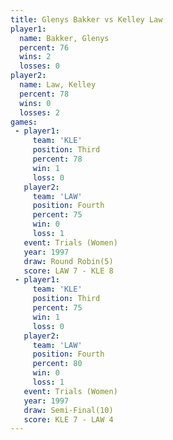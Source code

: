 ```yaml
---
title: Glenys Bakker vs Kelley Law
player1:              
  name: Bakker, Glenys
  percent: 76         
  wins: 2             
  losses: 0           
player2:              
  name: Law, Kelley   
  percent: 78         
  wins: 0             
  losses: 2           
games:
 - player1:         
     team: 'KLE'    
     position: Third
     percent: 78    
     win: 1         
     loss: 0        
   player2:          
     team: 'LAW'     
     position: Fourth
     percent: 75     
     win: 0          
     loss: 1         
   event: Trials (Women)
   year: 1997           
   draw: Round Robin(5) 
   score: LAW 7 - KLE 8 
 - player1:         
     team: 'KLE'    
     position: Third
     percent: 75    
     win: 1         
     loss: 0        
   player2:          
     team: 'LAW'     
     position: Fourth
     percent: 80     
     win: 0          
     loss: 1         
   event: Trials (Women)
   year: 1997           
   draw: Semi-Final(10) 
   score: KLE 7 - LAW 4 
---
```


